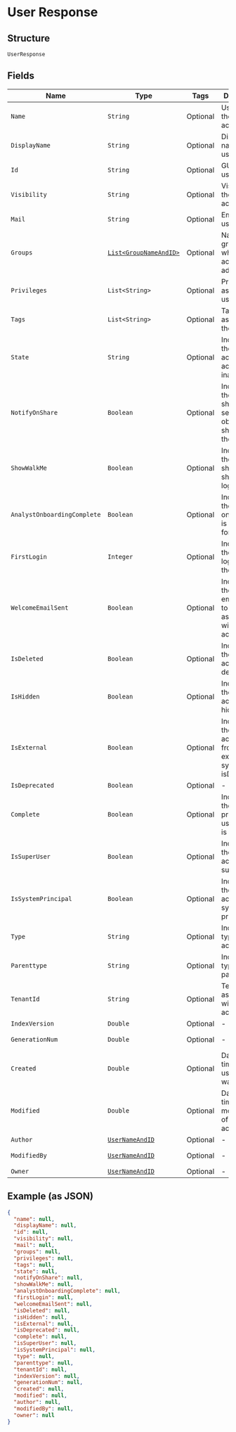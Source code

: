 
# User Response

## Structure

`UserResponse`

## Fields

| Name | Type | Tags | Description | Getter | Setter |
|  --- | --- | --- | --- | --- | --- |
| `Name` | `String` | Optional | Username of the user account | String getName() | setName(String name) |
| `DisplayName` | `String` | Optional | Display name of the user account | String getDisplayName() | setDisplayName(String displayName) |
| `Id` | `String` | Optional | GUID of the user account | String getId() | setId(String id) |
| `Visibility` | `String` | Optional | Visibility of the user account | String getVisibility() | setVisibility(String visibility) |
| `Mail` | `String` | Optional | Email of the user account | String getMail() | setMail(String mail) |
| `Groups` | [`List<GroupNameAndID>`](../../doc/models/group-name-and-id.md) | Optional | Name of the group to which user account is added | List<GroupNameAndID> getGroups() | setGroups(List<GroupNameAndID> groups) |
| `Privileges` | `List<String>` | Optional | Privileges assigned to user account | List<String> getPrivileges() | setPrivileges(List<String> privileges) |
| `Tags` | `List<String>` | Optional | Tags assigned to the user | List<String> getTags() | setTags(List<String> tags) |
| `State` | `String` | Optional | Indicates if the user account is active or inactive | String getState() | setState(String state) |
| `NotifyOnShare` | `Boolean` | Optional | Indicates if the email should be sent when object is shared with the user | Boolean getNotifyOnShare() | setNotifyOnShare(Boolean notifyOnShare) |
| `ShowWalkMe` | `Boolean` | Optional | Indicates if the walk me should be shown when logging in | Boolean getShowWalkMe() | setShowWalkMe(Boolean showWalkMe) |
| `AnalystOnboardingComplete` | `Boolean` | Optional | Indicates if the onboarding is completed for the user | Boolean getAnalystOnboardingComplete() | setAnalystOnboardingComplete(Boolean analystOnboardingComplete) |
| `FirstLogin` | `Integer` | Optional | Indicates if the use is logging in for the first time | Integer getFirstLogin() | setFirstLogin(Integer firstLogin) |
| `WelcomeEmailSent` | `Boolean` | Optional | Indicates if the welcome email is sent to email associated with the user account | Boolean getWelcomeEmailSent() | setWelcomeEmailSent(Boolean welcomeEmailSent) |
| `IsDeleted` | `Boolean` | Optional | Indicates if the user account is deleted | Boolean getIsDeleted() | setIsDeleted(Boolean isDeleted) |
| `IsHidden` | `Boolean` | Optional | Indicates if the user account is hidden | Boolean getIsHidden() | setIsHidden(Boolean isHidden) |
| `IsExternal` | `Boolean` | Optional | Indicates if the user account is from external system<br>isDeprecated | Boolean getIsExternal() | setIsExternal(Boolean isExternal) |
| `IsDeprecated` | `Boolean` | Optional | - | Boolean getIsDeprecated() | setIsDeprecated(Boolean isDeprecated) |
| `Complete` | `Boolean` | Optional | Indicates if the all the properties of user account is provided | Boolean getComplete() | setComplete(Boolean complete) |
| `IsSuperUser` | `Boolean` | Optional | Indicates if the user account is super user | Boolean getIsSuperUser() | setIsSuperUser(Boolean isSuperUser) |
| `IsSystemPrincipal` | `Boolean` | Optional | Indicates if the user account is system principal | Boolean getIsSystemPrincipal() | setIsSystemPrincipal(Boolean isSystemPrincipal) |
| `Type` | `String` | Optional | Indicates the type of user account | String getType() | setType(String type) |
| `Parenttype` | `String` | Optional | Indicates the type of parent object | String getParenttype() | setParenttype(String parenttype) |
| `TenantId` | `String` | Optional | Tenant id associated with the user account | String getTenantId() | setTenantId(String tenantId) |
| `IndexVersion` | `Double` | Optional | - | Double getIndexVersion() | setIndexVersion(Double indexVersion) |
| `GenerationNum` | `Double` | Optional | - | Double getGenerationNum() | setGenerationNum(Double generationNum) |
| `Created` | `Double` | Optional | Date and time when user account was created | Double getCreated() | setCreated(Double created) |
| `Modified` | `Double` | Optional | Date and time of last modification of user account | Double getModified() | setModified(Double modified) |
| `Author` | [`UserNameAndID`](../../doc/models/user-name-and-id.md) | Optional | - | UserNameAndID getAuthor() | setAuthor(UserNameAndID author) |
| `ModifiedBy` | [`UserNameAndID`](../../doc/models/user-name-and-id.md) | Optional | - | UserNameAndID getModifiedBy() | setModifiedBy(UserNameAndID modifiedBy) |
| `Owner` | [`UserNameAndID`](../../doc/models/user-name-and-id.md) | Optional | - | UserNameAndID getOwner() | setOwner(UserNameAndID owner) |

## Example (as JSON)

```json
{
  "name": null,
  "displayName": null,
  "id": null,
  "visibility": null,
  "mail": null,
  "groups": null,
  "privileges": null,
  "tags": null,
  "state": null,
  "notifyOnShare": null,
  "showWalkMe": null,
  "analystOnboardingComplete": null,
  "firstLogin": null,
  "welcomeEmailSent": null,
  "isDeleted": null,
  "isHidden": null,
  "isExternal": null,
  "isDeprecated": null,
  "complete": null,
  "isSuperUser": null,
  "isSystemPrincipal": null,
  "type": null,
  "parenttype": null,
  "tenantId": null,
  "indexVersion": null,
  "generationNum": null,
  "created": null,
  "modified": null,
  "author": null,
  "modifiedBy": null,
  "owner": null
}
```

